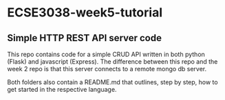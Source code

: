 # ECSE3038-week5-tutorial

## Simple HTTP REST API server code

This repo contains code for a simple CRUD API written in both python (Flask) and javascript (Express). The difference between this repo and the week 2 repo is that this server connects to a remote mongo db server.

Both folders also contain a README.md that outlines, step by step, how to get started in the respective language.
